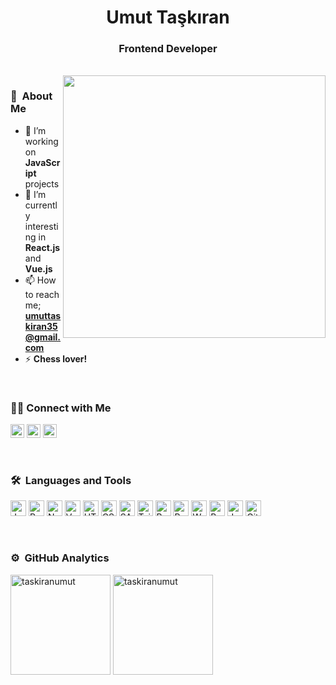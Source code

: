 <h1 align="center">Umut Taşkıran</h1>
<!-- <img src = "https://media2.giphy.com/media/QssGEmpkyEOhBCb7e1/giphy.gif?cid=ecf05e47a0n3gi1bfqntqmob8g9aid1oyj2wr3ds3mg700bl&rid=giphy.gif" width = 32px> -->

<h3 align="center">Frontend Developer</h3>
<br>
<img src="https://i.ibb.co/TBZtw9f/last.png" align="right" width="420" style="margin-bottom: 20px;"/>

<h3>🤵 &nbsp;About Me </h3>

- 🔭 I’m working on **JavaScript** projects 
- 🌱 I’m currently interesting in **React.js** and **Vue.js**
- 📫 How to reach me; **umuttaskiran35@gmail.com**
- ⚡ **Chess lover!**

<br>
<h3>🤝🏻&nbsp;Connect with Me</h3>

<p>
<a href="https://www.linkedin.com/in/umut-taskiran/" target="_blank" alt="Linkedin url"><img src="https://img.shields.io/badge/LinkedIn-blue?style=flat&logo=linkedin" height="22" alt="Linkedin url" title="Umut Taşkıran" /></a>
<a href="mailto:umuttaskiran35@gmail.com" target="_blank" alt="Gmail url"><img src="https://img.shields.io/badge/Gmail-red?style=flat&logo=Gmail&logoColor=white" height="22" alt="Gmail adress" title="umuttaskiran35@gmail.com" /></a>
<a href="https://twitter.com/taskiranumut_" target="_blank" alt="Twitter url"><img src="https://img.shields.io/badge/Twitter-2b2a2a?style=flat&logo=twitter" height="22" alt="Twitter url" title="taskiranumut_" /></a>
</p>
<br>
<h3>🛠 &nbsp;Languages and Tools</h3>
<p>
<img src="https://img.shields.io/badge/-JavaScript-081424?style=flat&logo=javascript" height="25" title="JavaScript"/>
<img src="https://img.shields.io/badge/-React-081424?style=flat&logo=react" height="25" title="React"/>
<img src="https://img.shields.io/badge/-Next-081424?style=flat&logo=Next.js" height="25" title="Next"/>
<img src="https://img.shields.io/badge/-Vue-081424?style=flat&logo=vue.js" height="25" title="Vue"/>
<img src="https://img.shields.io/badge/-HTML-081424?style=flat&logo=HTML5" height="25" title="HTML" />
<img src="https://img.shields.io/badge/-CSS-081424?style=flat&logo=CSS3&logoColor=1572B6" height="25" title="CSS" />
<img src="https://img.shields.io/badge/-SASS-081424?style=flat&logo=sass" height="25" title="SASS" />
<img src="https://img.shields.io/badge/-Tailwind%20CSS-081424?style=flat&logo=tailwindcss" height="25" title="Tailwind" />
<img src="https://img.shields.io/badge/-Bootstrap-081424?style=flat&logo=bootstrap&logoColor=563D7C" height="25" title="Bootstrap" />
<img src="https://img.shields.io/badge/-Redux-081424?style=flat&logo=redux" height="25" title="Redux" />
<img src="https://img.shields.io/badge/-Webpack-081424?style=flat&logo=webpack" height="25" title="Webpack" />
<img src="https://img.shields.io/badge/-Babel-081424?style=flat&logo=babel" height="25" title="Babel" />
<img src="https://img.shields.io/badge/-Jest-081424?style=flat&logo=jest" height="25" title="Jest" />
<img src="https://img.shields.io/badge/-Git-081424?style=flat&logo=git" height="25" title="Git" />
</p>
<br>
<h3>⚙️ &nbsp;GitHub Analytics</h3>
<p>
  <img height="160" src="https://github-readme-streak-stats.herokuapp.com/?user=taskiranumut&theme=nightowl&hide_border=true" alt="taskiranumut"/>
  <img height="160" src="https://github-readme-stats.vercel.app/api/top-langs?username=taskiranumut&layout=compact&theme=nightowl&hide_border=true" alt="taskiranumut"/>
</p>
<br>

